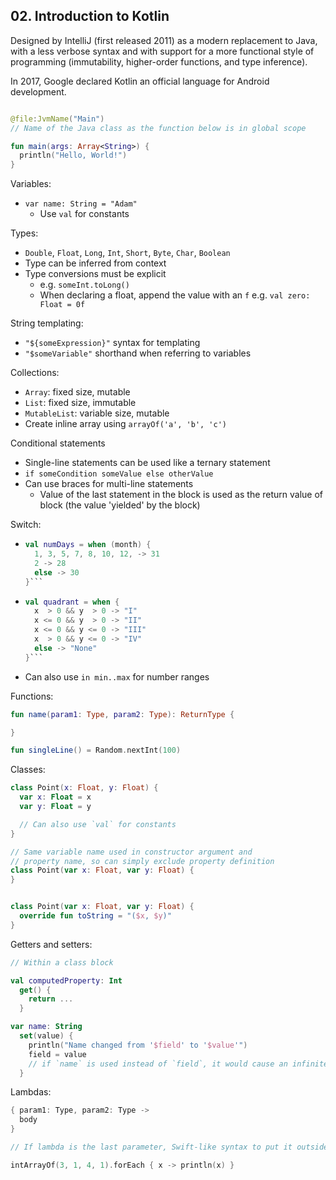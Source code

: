 ## 02. Introduction to Kotlin

Designed by IntelliJ (first released 2011) as a modern replacement to Java, with a less verbose syntax and with support for a more functional style of programming (immutability, higher-order functions, and type inference).

In 2017, Google declared Kotlin an official language for Android development.

```kotlin

@file:JvmName("Main")
// Name of the Java class as the function below is in global scope

fun main(args: Array<String>) {
  println("Hello, World!")
}
```

Variables:

- `var name: String = "Adam"`
  - Use `val` for constants

Types:

- `Double`, `Float`, `Long`, `Int`, `Short`, `Byte`, `Char`, `Boolean`
- Type can be inferred from context
- Type conversions must be explicit
  - e.g. `someInt.toLong()`
  - When declaring a float, append the value with an `f` e.g. `val zero: Float = 0f`

String templating:

- `"${someExpression}"` syntax for templating
- `"$someVariable"` shorthand when referring to variables

Collections:

- `Array`: fixed size, mutable
- `List`: fixed size, immutable
- `MutableList`: variable size, mutable
- Create inline array using `arrayOf('a', 'b', 'c')`

Conditional statements

- Single-line statements can be used like a ternary statement
- `if someCondition someValue else otherValue`
- Can use braces for multi-line statements
  - Value of the last statement in the block is used as the return value of block (the value 'yielded' by the block)

Switch:

- ```kotlin
  val numDays = when (month) {
    1, 3, 5, 7, 8, 10, 12, -> 31
    2 -> 28
    else -> 30
  }```
- ```kotlin
  val quadrant = when {
    x  > 0 && y  > 0 -> "I"
    x <= 0 && y  > 0 -> "II"
    x <= 0 && y <= 0 -> "III"
    x  > 0 && y <= 0 -> "IV"
    else -> "None"
  }```
- Can also use `in min..max` for number ranges

Functions:

```kotlin
fun name(param1: Type, param2: Type): ReturnType {

}

fun singleLine() = Random.nextInt(100)
```

Classes:

```kotlin
class Point(x: Float, y: Float) {
  var x: Float = x
  var y: Float = y

  // Can also use `val` for constants
}

// Same variable name used in constructor argument and 
// property name, so can simply exclude property definition
class Point(var x: Float, var y: Float) {
}


class Point(var x: Float, var y: Float) {
  override fun toString = "($x, $y)"
}
```

Getters and setters:

```kotlin
// Within a class block

val computedProperty: Int
  get() {
    return ...
  }

var name: String
  set(value) {
    println("Name changed from '$field' to '$value'")
    field = value
    // if `name` is used instead of `field`, it would cause an infinite loop
  }
```

Lambdas:

```kotlin
{ param1: Type, param2: Type -> 
  body
}

// If lambda is the last parameter, Swift-like syntax to put it outside the braces:

intArrayOf(3, 1, 4, 1).forEach { x -> println(x) }

```
